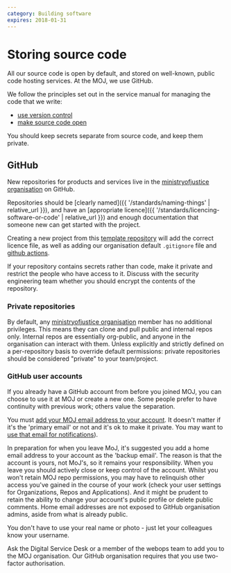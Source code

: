 ```yaml
---
category: Building software
expires: 2018-01-31
---
```

# Storing source code

All our source code is open by default, and stored on well-known,
public code hosting services. At the MOJ, we use GitHub.

We follow the principles set out in the service manual for managing the
code that we write:

- [use version control](https://www.gov.uk/service-manual/technology/maintaining-version-control-in-coding)
- [make source code open](https://www.gov.uk/service-manual/technology/making-source-code-open-and-reusable)

You should keep secrets separate from source code, and keep them private.

## GitHub

New repositories for products and services live in the
[ministryofjustice organisation](https://github.com/ministryofjustice)
on GitHub.

Repositories should be [clearly named]({{ '/standards/naming-things' | relative_url }}),
and have an [appropriate licence]({{ '/standards/licencing-software-or-code' | relative_url }})
and enough documentation that someone new can get started with the
project.

Creating a new project from this [template repository] will add the
correct licence file, as well as adding our organisation default
`.gitignore` file and [github actions].

If your repository contains secrets rather than code, make it private
and restrict the people who have access to it. Discuss with the
security engineering team whether you should encrypt the contents of
the repository.

### Private repositories

By default, any [ministryofjustice organisation](https://github.com/ministryofjustice) member has no additional privileges. This means they can clone and pull public and internal repos only. Internal repos are essentially org-public, and anyone in the organisation can interact with them. Unless explicitly and strictly defined on a per-repository basis to override default permissions: private repositories should be considered "private" to your team/project.


[template repository]: https://github.com/ministryofjustice/template-repository
[github actions]: https://github.com/ministryofjustice/github-actions

### GitHub user accounts

If you already have a GitHub account from before you joined MOJ, you can choose to use it at MOJ or create a new one. Some people prefer to have continuity with previous work; others value the separation.

You must [add your MOJ email address to your
account](https://help.github.com/articles/adding-an-email-address-to-your-github-account/).
It doesn't matter if it's the 'primary email' or not and it's ok to make it private.
You may want to [use that email for notifications](https://help.github.com/articles/managing-notification-emails-for-organizations/)).

In preparation for when you leave MoJ, it's suggested you add a home email
address to your account as the 'backup email'. The reason is that the account is
yours, not MoJ's, so it remains your responsibility. When you leave you should
actively close or keep control of the account. Whilst you won't retain MOJ repo
permissions, you may have to relinquish other access you've gained in the course
of your work (check your user settings for Organizations, Repos and
Applications). And it might be prudent to retain the ability to change your
account's public profile or delete public comments. Home email addresses are not
exposed to GitHub organisation admins, aside from what is already public.

You don't have to use your real name or photo - just let your colleagues know
your username.

Ask the Digital Service Desk or a member of the webops team to add you
to the MOJ organisation. Our GitHub organisation requires that you use two-factor authorisation.
